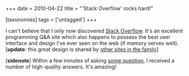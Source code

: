 +++
date = 2010-04-22
title = "'Stack Overflow' rocks hard!"

[taxonomies]
tags = ['untagged']
+++

I can\'t believe that I only now discovered [Stack Overflow]. It\'s an
excellent programming Q&A site which also happens to possess the best
user interface and design I\'ve ever seen on the web (if memory serves
well). \[**update**: this great design is shared by [other sites in the
family]\]

\[**sidenote**\] Within a few minutes of asking [some question], I
received a number of high-quality answers. It\'s amazing!

  [Stack Overflow]: http://stackoverflow.com
  [other sites in the family]: http://stackexchange.com/sites
  [some question]: http://stackoverflow.com/q/2690147/321731

